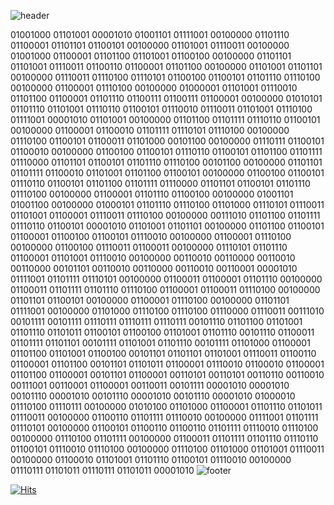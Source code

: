 ![header](https://capsule-render.vercel.app/api?type=wave&color=auto&height=200&section=header&text=Hi%20Guys!&fontSize=60&fontAlign=40)


01001000 01101001 00001010 01001101 01111001 00100000 01101110 01100001 01101101 01100101 00100000 01101001 01110011 
00100000 01001000 01100001 01101100 01101001 01100100 00100000 01101101 01101001 01110011 01100110 01100001 01101100 
00100000 01101001 01101101 00100000 01110011 01110100 01110101 01100100 01100101 01101110 01110100 00100000 01100001 
01110100 00100000 01000001 01101001 01110010 01101100 01100001 01101110 01100111 01100111 01100001 00100000 01010101 
01101110 01101001 01110110 01100101 01110010 01110011 01101001 01110100 01111001 00001010 01101001 00100000 01101100 
01101111 01110110 01100101 00100000 01100001 01100010 01101111 01110101 01110100 00100000 01110100 01100101 01100011 
01101000 00101100 00100000 01110111 01100101 01100010 00100000 01100100 01100101 01110110 01100101 01101100 01101111 
01110000 01101101 01100101 01101110 01110100 00101100 00100000 01101101 01101111 01100010 01101001 01101100 01100101 
00100000 01100100 01100101 01110110 01100101 01101100 01101111 01110000 01101101 01100101 01101110 01110100 00100000 
01100001 01101110 01100100 00100000 01001101 01001100 00100000 01000101 01101110 01110100 01101000 01110101 01110011 
01101001 01100001 01110011 01110100 00100000 00111010 01101100 01101111 01110110 01100101 00001010 01101001 01101101 
00100000 01101100 01100101 01100001 01100100 01100101 01110010 00100000 01100001 01110100 00100000 01100100 01110011 
01100011 00100000 01110101 01101110 01100001 01101001 01110010 00100000 00110010 00110000 00110010 00110000 00101101 
00110010 00110000 00110010 00110001 00001010 01111001 01101111 01110101 00100000 01100011 01100001 01101110 00100000 
01100011 01101111 01101110 01110100 01100001 01100011 01110100 00100000 01101101 01100101 00100000 01100001 01110100 
00100000 01101101 01111001 00100000 01101000 01110100 01110100 01110000 01110011 00111010 00101111 00101111 01110111 
01110111 01110111 00101110 01101100 01101001 01101110 01101011 01100101 01100100 01101001 01101110 00101110 01100011 
01101111 01101101 00101111 01101001 01101110 00101111 01101000 01100001 01101100 01101001 01100100 00101101 01101101 
01101001 01110011 01100110 01100001 01101100 00101101 01101011 01100001 01110010 01100010 01100001 01101100 01100001 
00101101 01100001 00110101 00110101 00110110 00110010 00111001 00110001 01100001 00110011 00101111 00001010 00001010 
00101110 00001010 00101110 00001010 00101110 00001010 01000010 01110100 01110111 00100000 01010100 01101000 01100001 
01101110 01101011 01110011 00100000 01100110 01101111 01110010 00100000 01111001 01101111 01110101 00100000 01100101 
01100110 01100110 01101111 01110010 01110100 00100000 01110100 01101111 00100000 01100011 01101111 01101110 01110110 
01100101 01110010 01110100 00100000 01110100 01101000 01101001 01110011 00100000 01100010 01101001 01101110 01100101 
01110010 00100000 01110111 01101011 01110111 01101011 00001010
![footer](https://capsule-render.vercel.app/api?type=wave&color=auto&height=200&section=footer)


[![Hits](https://hits.seeyoufarm.com/api/count/incr/badge.svg?url=https%3A%2F%2Fgithub.com%2Fhmk1337%2Fhmk1337%2Fblob%2Fmain%2FREADME.md&count_bg=%23D5C932&title_bg=%231463CD&icon=&icon_color=%23E7E7E7&title=hits&edge_flat=false)](https://hits.seeyoufarm.com)
